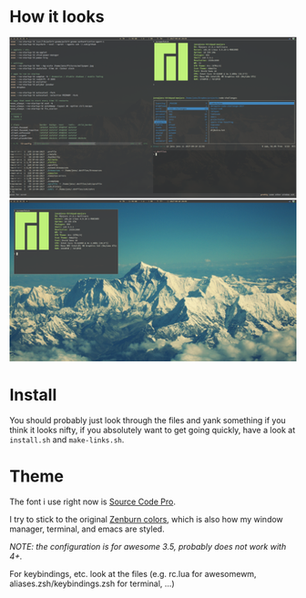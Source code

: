 # How it looks
![Screenshot of my dotfiles in action](screen1.png?raw=true)
![Screenshot of my dotfiles in action](screen2.png?raw=true)

# Install
You should probably just look through the files and yank something if
you think it looks nifty, if you absolutely want to get going quickly,
have a look at `install.sh` and `make-links.sh`.

# Theme
The font i use right now is [Source Code Pro](https://github.com/adobe-fonts/source-code-pro).

I try to stick to the
original [Zenburn colors](http://kippura.org/zenburnpage/), which is
also how my window manager, terminal, and emacs are styled.

*NOTE: the configuration is for awesome 3.5, probably does not work with 4+.*

For keybindings, etc. look at the files (e.g. rc.lua for awesomewm,
aliases.zsh/keybindings.zsh for terminal, ...)
